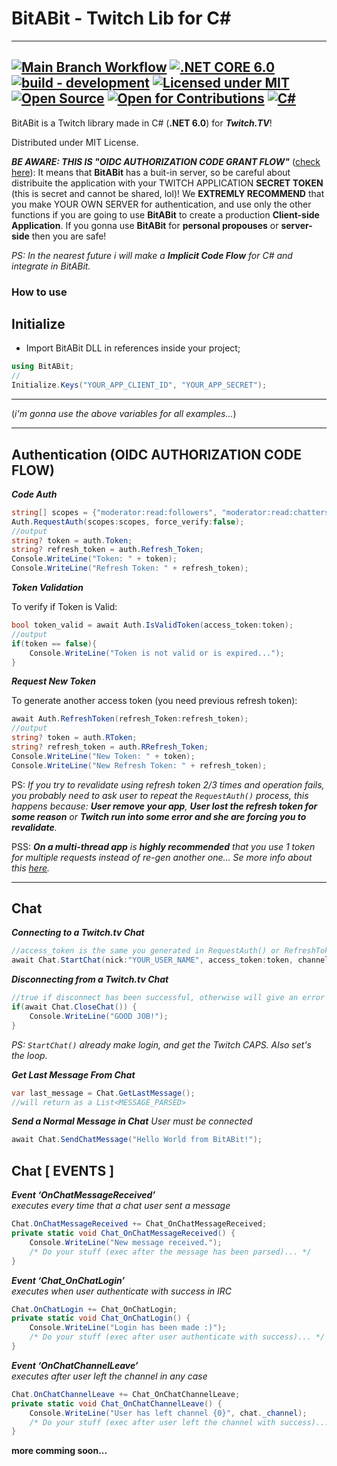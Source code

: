 # BitABit - Twitch Lib for C#

---

[![Main Branch Workflow](https://github.com/ArTDsL/BitABit-twitch/actions/workflows/dotnet.yml/badge.svg?branch=main)](https://github.com/ArTDsL/BitABit-twitch) [![.NET CORE 6.0](https://img.shields.io/badge/.NETCore-6.0-blue.svg)](https://dotnet.microsoft.com/pt-br/download/dotnet/6.0) [![build - development](https://img.shields.io/badge/status-development-orange.svg)](!#) [![Licensed under MIT](https://img.shields.io/badge/License-MIT-lime.svg)](LICENSE) [![Open Source](https://img.shields.io/badge/Community-Open%20Source-white.svg)](!#) [![Open for Contributions](https://img.shields.io/badge/open%20for-contributions-skyblue.svg)](!#) [![C#](https://img.shields.io/badge/C%23-lime.svg)](https://learn.microsoft.com/pt-br/dotnet/csharp/)
---

BitABit is a Twitch library made in C# (**.NET 6.0**) for ***Twitch.TV***!

Distributed under MIT License.


***BE AWARE: THIS IS "OIDC AUTHORIZATION CODE GRANT FLOW"*** ([check here](https://dev.twitch.tv/docs/authentication/getting-tokens-oauth/#authorization-code-grant-flow)): It means that **BitABit** has a buit-in server, so be careful about distribuite the application with your TWITCH APPLICATION **SECRET TOKEN** (this is secret and cannot be shared, lol)! We **EXTREMLY RECOMMEND** that you make YOUR OWN SERVER for authentication, and use only the other functions if you are going to use **BitABit** to create a production **Client-side Application**. If you gonna use **BitABit** for **personal propouses** or **server-side** then you are safe!

_PS: In the nearest future i will make a **Implicit Code Flow** for C# and integrate in BitABit._

### How to use

## Initialize

- Import BitABit DLL in references inside your project;

```csharp
using BitABit;
//
Initialize.Keys("YOUR_APP_CLIENT_ID", "YOUR_APP_SECRET");
```

---

(_i'm gonna use the above variables for all examples..._)

---

## Authentication (OIDC AUTHORIZATION CODE FLOW)

***Code Auth***

```csharp
string[] scopes = {"moderator:read:followers", "moderator:read:chatters"};
Auth.RequestAuth(scopes:scopes, force_verify:false);
//output
string? token = auth.Token;
string? refresh_token = auth.Refresh_Token;
Console.WriteLine("Token: " + token);
Console.WriteLine("Refresh Token: " + refresh_token);
```

***Token Validation***

To verify if Token is Valid:
```csharp
bool token_valid = await Auth.IsValidToken(access_token:token);
//output
if(token == false){
	Console.WriteLine("Token is not valid or is expired...");
}
```

***Request New Token***

To generate another access token (you need previous refresh token):
```csharp
await Auth.RefreshToken(refresh_Token:refresh_token);
//output
string? token = auth.RToken;
string? refresh_token = auth.RRefresh_Token;
Console.WriteLine("New Token: " + token);
Console.WriteLine("New Refresh Token: " + refresh_token);
```

PS: _If you try to revalidate using refresh token 2/3 times and operation fails, you probably need to ask user to repeat the `RequestAuth()` process, this happens because: **User remove your app**, **User lost the refresh token for some reason** or **Twitch run into some error and she are forcing you to revalidate**._

PSS: _**On a multi-thread app** is **highly recommended** that you use 1 token for multiple requests instead of re-gen another one... Se more info about this [here](https://dev.twitch.tv/docs/authentication/refresh-tokens/#handling-token-refreshes-in-a-multi-threaded-app)._

---

## Chat

***Connecting to a Twitch.tv Chat***

```csharp
//access_token is the same you generated in RequestAuth() or RefreshToken() function. 
await Chat.StartChat(nick:"YOUR_USER_NAME", access_token:token, channel:"CHANNEL_TO_CONNECT", debug:true);
```

***Disconnecting from a Twitch.tv Chat***
```csharp
//true if disconnect has been successful, otherwise will give an error an return False.
if(await Chat.CloseChat()) {
	Console.WriteLine("GOOD JOB!");
}
```

_PS: `StartChat()` already make login, and get the Twitch CAPS. Also set's the loop._

***Get Last Message From Chat***

```csharp
var last_message = Chat.GetLastMessage();
//will return as a List<MESSAGE_PARSED>
```

***Send a Normal Message in Chat***
_User must be connected_
```csharp
await Chat.SendChatMessage("Hello World from BitABit!");
```

## Chat [ EVENTS ]

***Event ‘OnChatMessageReceived’***<br>
_executes every time that a chat user sent a message_
```csharp
Chat.OnChatMessageReceived += Chat_OnChatMessageReceived;
private static void Chat_OnChatMessageReceived() {
    Console.WriteLine("New message received.");
    /* Do your stuff (exec after the message has been parsed)... */
}
```

***Event ‘Chat_OnChatLogin’***<br>
_executes when user authenticate with success in IRC_
```csharp
Chat.OnChatLogin += Chat_OnChatLogin;
private static void Chat_OnChatLogin() {
    Console.WriteLine("Login has been made :)");
    /* Do your stuff (exec after user authenticate with success)... */
}
```

***Event ‘OnChatChannelLeave’***<br>
_executes after user left the channel in any case_
```csharp
Chat.OnChatChannelLeave += Chat_OnChatChannelLeave;
private static void Chat_OnChatChannelLeave() {
    Console.WriteLine("User has left channel {0}", chat._channel);
    /* Do your stuff (exec after user left the channel with success)... */
}
```


**more comming soon...**